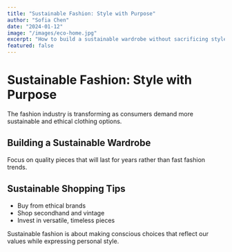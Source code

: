 ```yaml
---
title: "Sustainable Fashion: Style with Purpose"
author: "Sofia Chen"
date: "2024-01-12"
image: "/images/eco-home.jpg"
excerpt: "How to build a sustainable wardrobe without sacrificing style or breaking the bank."
featured: false
---
```


# Sustainable Fashion: Style with Purpose

The fashion industry is transforming as consumers demand more sustainable and ethical clothing options.

## Building a Sustainable Wardrobe

Focus on quality pieces that will last for years rather than fast fashion trends.

## Sustainable Shopping Tips

- Buy from ethical brands
- Shop secondhand and vintage
- Invest in versatile, timeless pieces

Sustainable fashion is about making conscious choices that reflect our values while expressing personal style.
